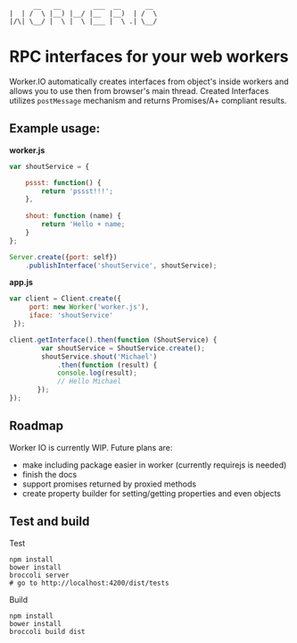 

```
      __   __        ___  __      __
|  | /  \ |__) |__/ |__  |__)  | /  \
|/\| \__/ |  \ |  \ |___ |  \ .| \__/

```

# RPC interfaces for your web workers
Worker.IO automatically creates interfaces from object's inside workers and allows you to use then from browser's main thread. Created Interfaces utilizes `postMessage` mechanism and returns Promises/A+ compliant results.

## Example usage:
    
**worker.js**

```js  
var shoutService = {

	pssst: function() {
		return 'pssst!!!';
	},
	
	shout: function (name) {
		return 'Hello + name;
	}
};

Server.create({port: self})
	.publishInterface('shoutService', shoutService);

```

**app.js**
  
```js  
var client = Client.create({
     port: new Worker('worker.js'), 
     iface: 'shoutService'
 });

client.getInterface().then(function (ShoutService) {
        var shoutService = ShoutService.create();
        shoutService.shout('Michael')
          	.then(function (result) {
			console.log(result);
			// Hello Michael
       });
});
```

## Roadmap
Worker IO is currently WIP. Future plans are:

- make including package easier in worker (currently requirejs is needed)
- finish the docs
- support promises returned by proxied methods
- create property builder for setting/getting properties and even objects

## Test and build
Test
```
npm install
bower install
broccoli server
# go to http://localhost:4200/dist/tests
```
Build
```
npm install
bower install
broccoli build dist
```
